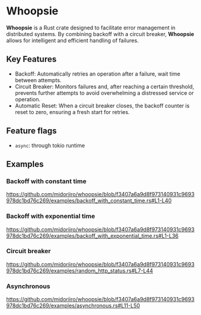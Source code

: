 # Whoopsie
**Whoopsie** is a Rust crate designed to facilitate error management in distributed systems. 
By combining backoff with a circuit breaker, **Whoopsie** allows for intelligent and efficient handling of failures.

## Key Features
 - Backoff: Automatically retries an operation after a failure, wait time between attempts.
 - Circuit Breaker: Monitors failures and, after reaching a certain threshold, prevents further attempts to avoid overwhelming a distressed service or operation.
 - Automatic Reset: When a circuit breaker closes, the backoff counter is reset to zero, ensuring a fresh start for retries.

## Feature flags
 - ```async```: through tokio runtime

## Examples
### Backoff with constant time
https://github.com/midoriiro/whoopsie/blob/f3407a6a9d8f973140931c9693978dc1bd76c269/examples/backoff_with_constant_time.rs#L1-L40
### Backoff with exponential time
https://github.com/midoriiro/whoopsie/blob/f3407a6a9d8f973140931c9693978dc1bd76c269/examples/backoff_with_exponential_time.rs#L1-L36
### Circuit breaker
https://github.com/midoriiro/whoopsie/blob/f3407a6a9d8f973140931c9693978dc1bd76c269/examples/random_http_status.rs#L7-L44
### Asynchronous
https://github.com/midoriiro/whoopsie/blob/f3407a6a9d8f973140931c9693978dc1bd76c269/examples/asynchronous.rs#L11-L50
